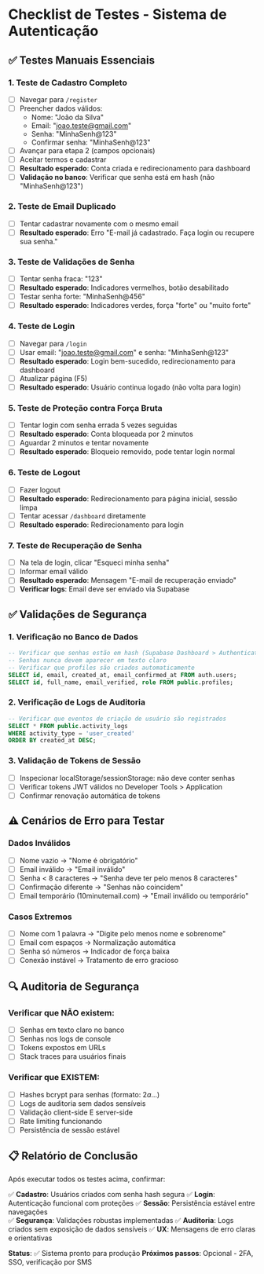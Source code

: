 # Checklist de Testes - Sistema de Autenticação

## ✅ Testes Manuais Essenciais

### 1. Teste de Cadastro Completo
- [ ] Navegar para `/register`
- [ ] Preencher dados válidos:
  - Nome: "João da Silva" 
  - Email: "joao.teste@gmail.com"
  - Senha: "MinhaSenh@123"
  - Confirmar senha: "MinhaSenh@123"
- [ ] Avançar para etapa 2 (campos opcionais)
- [ ] Aceitar termos e cadastrar
- [ ] **Resultado esperado**: Conta criada e redirecionamento para dashboard
- [ ] **Validação no banco**: Verificar que senha está em hash (não "MinhaSenh@123")

### 2. Teste de Email Duplicado  
- [ ] Tentar cadastrar novamente com o mesmo email
- [ ] **Resultado esperado**: Erro "E-mail já cadastrado. Faça login ou recupere sua senha."

### 3. Teste de Validações de Senha
- [ ] Tentar senha fraca: "123"
- [ ] **Resultado esperado**: Indicadores vermelhos, botão desabilitado
- [ ] Testar senha forte: "MinhaSenh@456"
- [ ] **Resultado esperado**: Indicadores verdes, força "forte" ou "muito forte"

### 4. Teste de Login
- [ ] Navegar para `/login`
- [ ] Usar email: "joao.teste@gmail.com" e senha: "MinhaSenh@123"
- [ ] **Resultado esperado**: Login bem-sucedido, redirecionamento para dashboard
- [ ] Atualizar página (F5)
- [ ] **Resultado esperado**: Usuário continua logado (não volta para login)

### 5. Teste de Proteção contra Força Bruta
- [ ] Tentar login com senha errada 5 vezes seguidas
- [ ] **Resultado esperado**: Conta bloqueada por 2 minutos
- [ ] Aguardar 2 minutos e tentar novamente
- [ ] **Resultado esperado**: Bloqueio removido, pode tentar login normal

### 6. Teste de Logout
- [ ] Fazer logout
- [ ] **Resultado esperado**: Redirecionamento para página inicial, sessão limpa
- [ ] Tentar acessar `/dashboard` diretamente
- [ ] **Resultado esperado**: Redirecionamento para login

### 7. Teste de Recuperação de Senha
- [ ] Na tela de login, clicar "Esqueci minha senha" 
- [ ] Informar email válido
- [ ] **Resultado esperado**: Mensagem "E-mail de recuperação enviado"
- [ ] **Verificar logs**: Email deve ser enviado via Supabase

## ✅ Validações de Segurança

### 1. Verificação no Banco de Dados
```sql
-- Verificar que senhas estão em hash (Supabase Dashboard > Authentication > Users)
-- Senhas nunca devem aparecer em texto claro
-- Verificar que profiles são criados automaticamente
SELECT id, email, created_at, email_confirmed_at FROM auth.users;
SELECT id, full_name, email_verified, role FROM public.profiles;
```

### 2. Verificação de Logs de Auditoria
```sql
-- Verificar que eventos de criação de usuário são registrados
SELECT * FROM public.activity_logs 
WHERE activity_type = 'user_created' 
ORDER BY created_at DESC;
```

### 3. Validação de Tokens de Sessão
- [ ] Inspecionar localStorage/sessionStorage: não deve conter senhas
- [ ] Verificar tokens JWT válidos no Developer Tools > Application
- [ ] Confirmar renovação automática de tokens

## ⚠️ Cenários de Erro para Testar

### Dados Inválidos
- [ ] Nome vazio → "Nome é obrigatório"
- [ ] Email inválido → "Email inválido" 
- [ ] Senha < 8 caracteres → "Senha deve ter pelo menos 8 caracteres"
- [ ] Confirmação diferente → "Senhas não coincidem"
- [ ] Email temporário (10minutemail.com) → "Email inválido ou temporário"

### Casos Extremos
- [ ] Nome com 1 palavra → "Digite pelo menos nome e sobrenome"
- [ ] Email com espaços → Normalização automática
- [ ] Senha só números → Indicador de força baixa
- [ ] Conexão instável → Tratamento de erro gracioso

## 🔍 Auditoria de Segurança

### Verificar que NÃO existem:
- [ ] Senhas em texto claro no banco
- [ ] Senhas nos logs de console
- [ ] Tokens expostos em URLs
- [ ] Stack traces para usuários finais

### Verificar que EXISTEM:
- [ ] Hashes bcrypt para senhas (formato: $2a$...)
- [ ] Logs de auditoria sem dados sensíveis  
- [ ] Validação client-side E server-side
- [ ] Rate limiting funcionando
- [ ] Persistência de sessão estável

## 📋 Relatório de Conclusão

Após executar todos os testes acima, confirmar:

✅ **Cadastro**: Usuários criados com senha hash segura
✅ **Login**: Autenticação funcional com proteções
✅ **Sessão**: Persistência estável entre navegações  
✅ **Segurança**: Validações robustas implementadas
✅ **Auditoria**: Logs criados sem exposição de dados sensíveis
✅ **UX**: Mensagens de erro claras e orientativas

**Status**: ✅ Sistema pronto para produção
**Próximos passos**: Opcional - 2FA, SSO, verificação por SMS